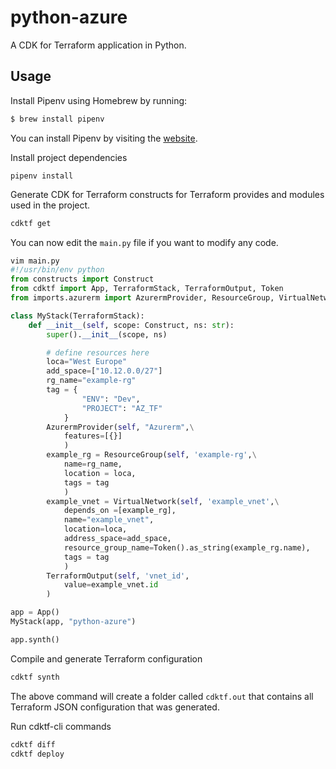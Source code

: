 # python-azure

A CDK for Terraform application in Python.

## Usage

Install Pipenv using Homebrew by running:

```bash
$ brew install pipenv
```

You can install Pipenv by visiting the [website](https://pipenv.pypa.io/en/latest/).

Install project dependencies

```shell
pipenv install
```

Generate CDK for Terraform constructs for Terraform provides and modules used in the project.

```bash
cdktf get
```

You can now edit the `main.py` file if you want to modify any code.

```python
vim main.py
#!/usr/bin/env python
from constructs import Construct
from cdktf import App, TerraformStack, TerraformOutput, Token
from imports.azurerm import AzurermProvider, ResourceGroup, VirtualNetwork

class MyStack(TerraformStack):
    def __init__(self, scope: Construct, ns: str):
        super().__init__(scope, ns)

        # define resources here
        loca="West Europe"
        add_space=["10.12.0.0/27"]
        rg_name="example-rg"
        tag = {
                "ENV": "Dev",
                "PROJECT": "AZ_TF"
            }
        AzurermProvider(self, "Azurerm",\
            features=[{}]
            )
        example_rg = ResourceGroup(self, 'example-rg',\
            name=rg_name,
            location = loca,
            tags = tag
            )
        example_vnet = VirtualNetwork(self, 'example_vnet',\
            depends_on =[example_rg],
            name="example_vnet",
            location=loca,
            address_space=add_space,
            resource_group_name=Token().as_string(example_rg.name),
            tags = tag
            )
        TerraformOutput(self, 'vnet_id',
            value=example_vnet.id
        )

app = App()
MyStack(app, "python-azure")

app.synth()
```

Compile and generate Terraform configuration

```bash
cdktf synth
```

The above command will create a folder called `cdktf.out` that contains all Terraform JSON configuration that was generated.

Run cdktf-cli commands

```bash
cdktf diff
cdktf deploy
```
